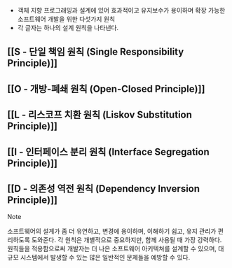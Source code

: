 - 객체 지향 프로그래밍과 설계에 있어 효과적이고 유지보수가 용이하며 확장 가능한 소프트웨어 개발을 위한 다섯가지 원칙
- 각 글자는 하나의 설계 원칙을 나타낸다.

## **[[S - 단일 책임 원칙 (Single Responsibility Principle)]]**
## **[[O - 개방-폐쇄 원칙 (Open-Closed Principle)]]**
## **[[L - 리스코프 치환 원칙 (Liskov Substitution Principle)]]**
## **[[I - 인터페이스 분리 원칙 (Interface Segregation Principle)]]**
## **[[D - 의존성 역전 원칙 (Dependency Inversion Principle)]]**

> [!NOTE]
> 소프트웨어의 설계가 좀 더 유연하고, 변경에 용이하며, 이해하기 쉽고, 유지 관리가 편리하도록 도와준다.
> 각 원칙은 개별적으로 중요하지만, 함께 사용될 때 가장 강력하다.
> 원칙들을 적용함으로써 개발자는 더 나은 소프트웨어 아키텍쳐를 설계할 수 있으며, 대규모 시스템에서 발생할 수 있는 많은 일반적인 문제들을 예방할 수 있다.

